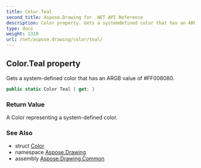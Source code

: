 ```yaml
---
title: Color.Teal
second_title: Aspose.Drawing for .NET API Reference
description: Color property. Gets a systemdefined color that has an ARGB value of FF008080
type: docs
weight: 1310
url: /net/aspose.drawing/color/teal/
---
```

## Color.Teal property

Gets a system-defined color that has an ARGB value of #FF008080.

```csharp
public static Color Teal { get; }
```

### Return Value

A Color representing a system-defined color.

### See Also

* struct [Color](../)
* namespace [Aspose.Drawing](../../color/)
* assembly [Aspose.Drawing.Common](../../../)



